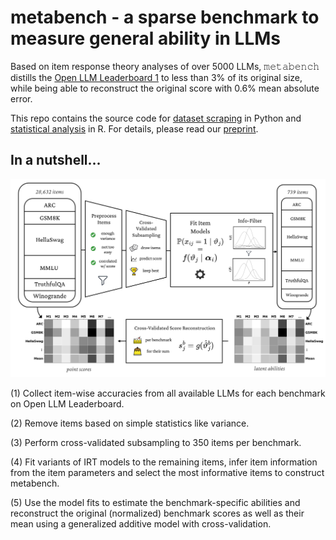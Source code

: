 # metabench - a sparse benchmark to measure general ability in LLMs
Based on item response theory analyses of over 5000 LLMs, 𝚖𝚎𝚝𝚊𝚋𝚎𝚗𝚌𝚑 distills the [Open LLM Leaderboard 1](https://huggingface.co/spaces/open-llm-leaderboard-old/open_llm_leaderboard) to less than 3% of its original size, while being able to reconstruct the original score with 0.6% mean absolute error.

This repo contains the source code for [dataset scraping](scraping) in Python and [statistical analysis](analysis) in R.
For details, please read our [preprint](https://arxiv.org/abs/2407.12844).

## In a nutshell...
<img src="https://github.com/adkipnis/metabench/blob/main/figures/overview/overview.png" width="700" />

(1) Collect item-wise accuracies from all available LLMs for each benchmark on Open LLM Leaderboard.

(2) Remove items based on simple statistics like variance.

(3) Perform cross-validated subsampling to 350 items per benchmark.

(4) Fit variants of IRT models to the remaining items, infer item information from the item parameters and select the most informative items to construct metabench.

(5) Use the model fits to estimate the benchmark-specific abilities and reconstruct the original (normalized) benchmark scores as well as their mean using a generalized additive model with cross-validation.
